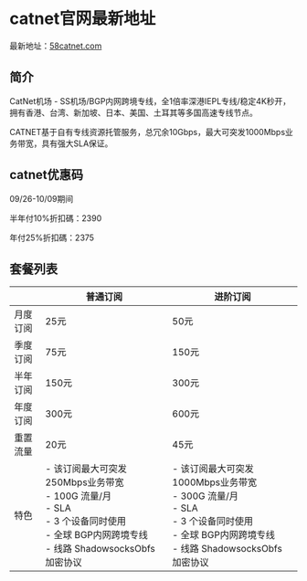 # catnet官网最新地址

最新地址：[58catnet.com](https://www.58catnet.com/#/register?code=yZh6xMuX)

## 简介

CatNet机场 - SS机场/BGP内网跨境专线，全1倍率深港IEPL专线/稳定4K秒开，拥有香港、台湾、新加坡、日本、美国、土耳其等多国高速专线节点。

CATNET基于自有专线资源托管服务，总冗余10Gbps，最大可突发1000Mbps业务带宽，具有强大SLA保证。

## catnet优惠码

09/26-10/09期间

半年付10%折扣碼：2390

年付25%折扣碼：2375

## 套餐列表

||普通订阅|进阶订阅|
|----|----|----|
|月度订阅|25元|50元|
|季度订阅|75元|150元|
|半年订阅|150元|300元|
|年度订阅|300元|600元|
|重置流量|20元|45元|
|特色|- 该订阅最大可突发250Mbps业务带宽<br/>- 100G 流量/月<br/>- SLA<br/>- 3 个设备同时使用<br/>- 全球 BGP内网跨境专线<br/>- 线路 ShadowsocksObfs 加密协议|- 该订阅最大可突发1000Mbps业务带宽<br/>- 300G 流量/月<br/>- SLA<br/>- 3 个设备同时使用<br/>- 全球 BGP内网跨境专线<br/>- 线路 ShadowsocksObfs 加密协议|

